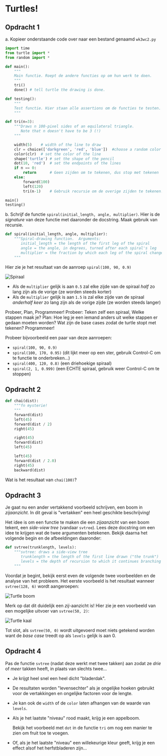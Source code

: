 # Turtles!


## Opdracht 1

a. Kopieer onderstaande code over naar een bestand genaamd `wk3wc2.py`

```python
import time
from turtle import *
from random import *

def main():
    """
    Main functie. Roept de andere functies op om hun werk te doen.
    """
    tri()
    done() # tell turtle the drawing is done.

def testing():
    """
    Test functie. Hier staan alle assertions om de functies te testen.
    """

def tri(n=3):
    """Draws n 100-pixel sides of an equilateral triangle.
       Note that n doesn't have to be 3 (!)
    """

    width(5)    # width of the line to draw
    clr = choice(['darkgreen', 'red', 'blue'])  #choose a random color
    color(clr)  # set the color of the line
    shape('turtle') # set the shape of the pencil
    dot(10, 'red')  # set the endpoints of the lines
    if n == 0:
        return      # Geen zijden om te tekenen, dus stop met tekenen
    else:
        forward(100)
        left(120)
        tri(n-1)    # Gebruik recursie om de overige zijden te tekenen!

main()
testing()
```


b. Schrijf de functie `spiral(initial_length, angle, multiplier)`. Hier is de *signature* van deze functie met daaronder de docstring. Maak gebruik van recursie.

```python
def spiral(initial_length, angle, multiplier):
    """Spiral-drawing function.  Arguments:
       initial_length = the length of the first leg of the spiral
       angle = the angle, in degrees, turned after each spiral's leg
       multiplier = the fraction by which each leg of the spiral changes
    """
```

Hier zie je het resultaat van de aanroep `spiral(100, 90, 0.9)`

![Spiraal](images/4/spiral.png)

-   Als de `multiplier` gelijk is aan `0.5` zal elke zijde van de spiraal *half* zo lang zijn als de vorige (ze worden steeds korter)
-   Als de `multiplier` gelijk is aan `1.5` is zal elke zijde van de spiraal *anderhalf keer* zo lang zijn als de vorige zijde (ze worden steeds langer)

Probeer, Plan, Programmeer!
Probeer: Teken zelf een spiraal, Welke stappen maak je?
Plan: Hoe leg je een iemand anders uit welke stappen er gedaan moeten worden? Wat zijn de base cases zodat de turtle stopt met tekenen?
Programmeer!

Probeer bijvoorbeeld een paar van deze aanroepen:

* `spiral(100, 90, 0.9)`
* `spiral(100, 170, 0.95)` (dit lijkt meer op een ster, gebruik Control-C om te functie te onderbreken...)
* `spiral(400, 120, 0.8)` (een driehoekige spiraal)
* `spiral(2, 1, 0.999)` (een ECHTE spiraal, gebruik weer Control-C om te stoppen)

## Opdracht 2

```python
def chai(dist):
    """fn mysterie!
    """
    forward(dist)
    left(45)
    forward(dist / 2)
    right(45)

    right(45)
    forward(dist)
    left(45)

    left(45)
    forward(dist / 2.0)
    right(45)
    backward(dist)
```

Wat is het resultaat van `chai(100)`?

## Opdracht 3

Je gaat nu een ander vertakkend voorbeeld schrijven, een boom in *zijaanzicht*. In dit geval is "vertakken" een heel geschikte beschrijving!

Het idee is om een functie te maken die een *zijaanzicht* van een boom tekent, een *side-view tree* (vandaar `svtree`). Lees deze docstring om een idee te krijgen wat de twee argumenten betekenen. Bekijk daarna het volgende begin en de afbeeldingen daaronder:

```python
def svtree(trunklength, levels):
    """svtree: draws a side-view tree
       trunklength = the length of the first line drawn ("the trunk")
       levels = the depth of recursion to which it continues branching
    """
```

Voordat je begint, bekijk eerst even de volgende twee voorbeelden en de analyse van het probleem. Het eerste voorbeeld is het resultaat wanneer `svtree(128, 6)` wordt aangeroepen:

![Turtle boom](images/4/turtle_3.png)

Merk op dat dit duidelijk een *zij*-aanzicht is! Hier zie je een voorbeeld van een mogelijke uitvoer van `svtree(50, 2)`:

![Turtle kaal](images/4/turtle_4.png)

Tot slot, als `svtree(50, 0)` wordt uitgevoerd moet niets getekend worden want de *base case* treedt op als `levels` gelijk is aan 0.

## Opdracht 4

Pas de functie `svtree` (nadat deze werkt met twee takken) aan zodat ze *drie* of *meer* takken heeft, in plaats van slechts twee...

-   Je krijgt heel snel een heel dicht "bladerdak".
-   De resultaten worden "levensechter" als je ongelijke hoeken gebruikt voor de vertakkingen en ongelijke factoren voor de lengte.
-   Je kan ook de `width` of de `color` laten afhangen van de waarde van `levels`.
-   Als je het laatste "niveau" rood maakt, krijg je een appelboom.

    Bekijk het voorbeeld met `dot` in de functie `tri` om nog een manier te zien om fruit toe te voegen.

-   Of, als je het laatste "niveau" een willekeurige kleur geeft, krijg je een effect alsof het herfstbladeren zijn...
